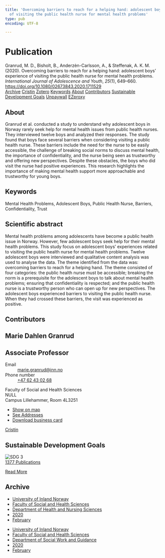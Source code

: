 ```yaml
---
title: 'Overcoming barriers to reach for a helping hand: adolescent boys’ experience
  of visiting the public health nurse for mental health problems'
type: pub
encoding: UTF-8

---
```

<h1>Publication</h1>
<article id="csl-bib-container-XMV8NLWA" class="csl-bib-container">
  <div class="csl-bib-body"> <div class="csl-entry">Granrud, M. D., Bisholt, B., Anderzèn-Carlsson, A., &#38; Steffenak, A. K. M. (2020). Overcoming barriers to reach for a helping hand: adolescent boys’ experience of visiting the public health nurse for mental health problems. <i>International Journal of Adolescence and Youth</i>, <i>25</i>(1), 649–660. <a href="https://doi.org/10.1080/02673843.2020.1711529">https://doi.org/10.1080/02673843.2020.1711529</a></div> </div>
  <div class="csl-bib-buttons">
    <a href="#taxonomy-article-XMV8NLWA" alt="archive" class="csl-bib-button">Archive</a>
    <a href="https://app.cristin.no/results/show.jsf?id=1791693" alt="Cristin" class="csl-bib-button">Cristin</a>
    <a href="http://zotero.org/groups/5881554/items/XMV8NLWA" alt="Zotero" class="csl-bib-button">Zotero</a>
    <a href="#keywords-article-XMV8NLWA" alt="keywords" class="csl-bib-button">Keywords</a>
    <a href="#about-article-XMV8NLWA" alt="about_pub" class="csl-bib-button">About</a>
    <a href="#contributors-article-XMV8NLWA" alt="contributors" class="csl-bib-button">Contributors</a>
    <a href="#sdg-article-XMV8NLWA" alt="sdg" class="csl-bib-button">Sustainable Development Goals</a>
    <a href="https://www.tandfonline.com/doi/pdf/10.1080/02673843.2020.1711529?needAccess=true" alt="Unpaywall" class="csl-bib-button">Unpaywall</a>
    <a href="https://www.tandfonline.com/doi/pdf/10.1080/02673843.2020.1711529?needAccess=true" alt="EZproxy" class="csl-bib-button">EZproxy</a>
  </div>
  <div id="csl-bib-meta-container-XMV8NLWA"></div>
</article>
<div id="csl-bib-meta-XMV8NLWA" class="csl-bib-meta">
  <article id="about-article-XMV8NLWA" class="about_pub-article">
    <h1>About</h1>
    Granrud et al. conducted a study to understand why adolescent boys in Norway rarely seek help for mental health issues from public health nurses. They interviewed twelve boys and analyzed their responses. The study found that boys face several barriers when considering visiting a public health nurse. These barriers include the need for the nurse to be easily accessible, the challenge of breaking social norms to discuss mental health, the importance of confidentiality, and the nurse being seen as trustworthy and offering new perspectives. Despite these obstacles, the boys who did visit the nurse had positive experiences. This research highlights the importance of making mental health support more approachable and trustworthy for young boys.
  </article>
  <article id="keywords-article-XMV8NLWA" class="keywords-article">
    <h1>Keywords</h1>
    Mental Health Problems, Adolescent Boys, Public Health Nurse, Barriers, Confidentiality, Trust
  </article>
  <article id="abstract-article-XMV8NLWA" class="abstract-article">
    <h1>Scientific abstract</h1>
    Mental health problems among adolescents have become a public health issue in Norway. However, few adolescent boys seek help for their mental health problems. This study focus on adolescent boys’ experiences related to visiting the public health nurse for mental health problems. Twelve adolescent boys were interviewed and qualitative content analysis was used to analyse the data. The theme identified from the data was: overcoming barriers to reach for a helping hand. The theme consisted of four categories: the public health nurse must be accessible; breaking the norm is a prerequisite for the adolescent boys to talk about mental health problems; ensuring that confidentiality is respected; and the public health nurse is a trustworthy person who can open up for new perspectives. The adolescent boys experienced barriers to visiting the public health nurse. When they had crossed these barriers, the visit was experienced as positive.
  </article>
  <article id="contributors-article-XMV8NLWA" class="contributors-article">
    <h1>Contributors</h1>
    <div class="personas"> <div class="vrtx-hinn-person-card"> <div class="photo"> <i class="lar la-user-circle missing-person"></i> </div> <div class="info"> <hgroup><h1>Marie Dahlen Granrud</h1> <h2>Associate Professor</h2> </hgroup><dl> <dt>Email</dt> <dd> <a href="mailto:marie.granrud@inn.no">marie.granrud@inn.no</a> </dd> <dt>Phone number</dt> <dd><a href="tel:+4762430268"> +47 62 43 02 68 </a></dd> </dl> <p> Faculty of Social and Health Sciences<br> NULL<br> Campus Lillehammer, Room 4L3251 </p> <ul class="vrtx-hinn-links"> <li><a href="https://www.google.com/maps?q=60.88177,11.53669">Show on map</a></li> <li><a href="https://www.inn.no/english/find-an-employee/marie-granrud.html#vrtx-hinn-addresses">See Addresses</a></li> <li><a href="https://www.inn.no/english/find-an-employee/marie-granrud.html?vrtx=vcf">Download business card</a></li> </ul> </div> </div> <a href="https://app.cristin.no/persons/show.jsf?id=606793" alt="Cristin URL" class="personas-cristin">Cristin</a> </div>
  </article>
  <article id="sdg-article-XMV8NLWA" class="sdg-article">
    <h1>Sustainable Development Goals</h1>
    <div class="sdg-container"><div id="sdg3" class="sdg">
        <img src="{{< params subfolder >}}images/sdg/sdg03_en.png" class="image" alt="SDG 3">
        <div class="sdg-overlay">
          <a href="{{< params subfolder >}}en/archive/?sdg=3#archive" class="sdg-publication-count"><span>1377</span> Publications</a>
          <p><a href="https://sdgs.un.org/goals/goal3" class="sdg-read-more">Read More</a></p>
        </div>
      </div></div>
  </article>
  <article id="taxonomy-article-XMV8NLWA" class="taxonomy-article">
    <h1>Archive</h1>
    <ul>
      <li><a href="{{< params subfolder >}}en/archive/?key=3DCRN523">University of Inland Norway</a></li>
      <li><a href="{{< params subfolder >}}en/archive/?key=IDKFS3MX">Faculty of Social and Health Sciences</a></li>
      <li><a href="{{< params subfolder >}}en/archive/?key=GTV4ECMZ">Department of Health and Nursing Sciences</a></li>
      <li><a href="{{< params subfolder >}}en/archive/?key=LNJIKLR2">2020</a></li>
      <li><a href="{{< params subfolder >}}en/archive/?key=N8B9UQSD">February</a></li>
    </ul>
    <ul>
      <li><a href="{{< params subfolder >}}en/archive/?key=3DCRN523">University of Inland Norway</a></li>
      <li><a href="{{< params subfolder >}}en/archive/?key=IDKFS3MX">Faculty of Social and Health Sciences</a></li>
      <li><a href="{{< params subfolder >}}en/archive/?key=CU4VFGCV">Department of Social Work and Guidance</a></li>
      <li><a href="{{< params subfolder >}}en/archive/?key=FLJPCLYW">2020</a></li>
      <li><a href="{{< params subfolder >}}en/archive/?key=4SNPPLJ8">February</a></li>
    </ul>
  </article>
</div>
